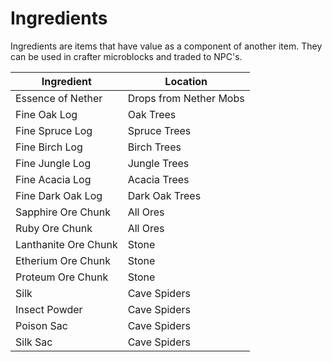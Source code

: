 # Ingredients

Ingredients are items that have value as a component of another item. They can be used in crafter microblocks and traded to NPC's.

|Ingredient|Location|
|---|---|
|Essence of Nether|Drops from Nether Mobs|
|Fine Oak Log|Oak Trees|
|Fine Spruce Log|Spruce Trees|
|Fine Birch Log|Birch Trees|
|Fine Jungle Log|Jungle Trees|
|Fine Acacia Log|Acacia Trees|
|Fine Dark Oak Log|Dark Oak Trees|
|Sapphire Ore Chunk|All Ores|
|Ruby Ore Chunk|All Ores|
|Lanthanite Ore Chunk|Stone|
|Etherium Ore Chunk|Stone|
|Proteum Ore Chunk|Stone|
|Silk|Cave Spiders|
|Insect Powder|Cave Spiders|
|Poison Sac|Cave Spiders|
|Silk Sac|Cave Spiders|
